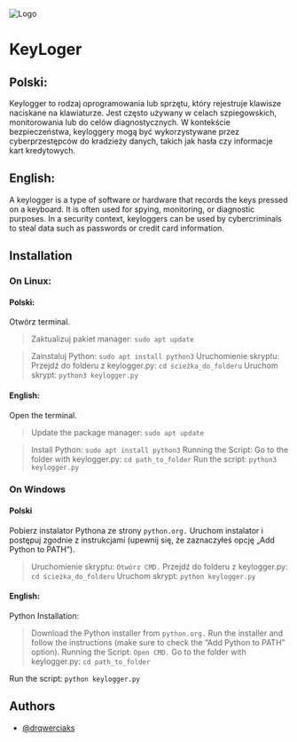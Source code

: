 
![Logo](https://nordvpn.com/wp-content/uploads/blog-social-keylogger-1200x628-1.png)


# KeyLoger

## Polski:
Keylogger to rodzaj oprogramowania lub sprzętu, który rejestruje klawisze naciskane na klawiaturze. Jest często używany w celach szpiegowskich, monitorowania lub do celów diagnostycznych. W kontekście bezpieczeństwa, keyloggery mogą być wykorzystywane przez cyberprzestępców do kradzieży danych, takich jak hasła czy informacje kart kredytowych.

## English:
A keylogger is a type of software or hardware that records the keys pressed on a keyboard. It is often used for spying, monitoring, or diagnostic purposes. In a security context, keyloggers can be used by cybercriminals to steal data such as passwords or credit card information.


## Installation

### On Linux:
#### Polski:

Otwórz terminal.
> Zaktualizuj pakiet manager: `sudo apt update`

> Zainstaluj Python: `sudo apt install python3`
Uruchomienie skryptu:
Przejdź do folderu z keylogger.py: `cd ścieżka_do_folderu`
> Uruchom skrypt: `python3 keylogger.py`



#### English:


Open the terminal.
>Update the package manager: `sudo apt update`

>Install Python: `sudo apt install python3`
Running the Script:
>Go to the folder with keylogger.py: `cd path_to_folder`
Run the script: `python3 keylogger.py`

### On Windows
#### Polski


Pobierz instalator Pythona ze strony `python.org.`
Uruchom instalator i postępuj zgodnie z instrukcjami (upewnij się, że zaznaczyłeś opcję „Add Python to PATH”).
>Uruchomienie skryptu:
`Otwórz CMD.`
>Przejdź do folderu z keylogger.py: `cd ścieżka_do_folderu`
Uruchom skrypt: `python keylogger.py`

#### English:

Python Installation:
> Download the Python installer from `python.org.`
Run the installer and follow the instructions (make sure to check the “Add Python to PATH” option).
> Running the Script:
`Open CMD.`
>Go to the folder with keylogger.py: `cd path_to_folder`

Run the script: `python keylogger.py`
    
    
## Authors

- [@drqwerciaks](https://www.github.com/drqwerciaks)

